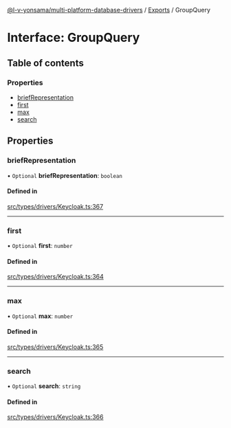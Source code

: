 [@l-v-yonsama/multi-platform-database-drivers](../README.md) / [Exports](../modules.md) / GroupQuery

# Interface: GroupQuery

## Table of contents

### Properties

- [briefRepresentation](GroupQuery.md#briefrepresentation)
- [first](GroupQuery.md#first)
- [max](GroupQuery.md#max)
- [search](GroupQuery.md#search)

## Properties

### briefRepresentation

• `Optional` **briefRepresentation**: `boolean`

#### Defined in

[src/types/drivers/Keycloak.ts:367](https://github.com/l-v-yonsama/db-drivers/blob/0bc91896ec88141621dd6e746f0dc2f3c4e38b68/src/types/drivers/Keycloak.ts#L367)

___

### first

• `Optional` **first**: `number`

#### Defined in

[src/types/drivers/Keycloak.ts:364](https://github.com/l-v-yonsama/db-drivers/blob/0bc91896ec88141621dd6e746f0dc2f3c4e38b68/src/types/drivers/Keycloak.ts#L364)

___

### max

• `Optional` **max**: `number`

#### Defined in

[src/types/drivers/Keycloak.ts:365](https://github.com/l-v-yonsama/db-drivers/blob/0bc91896ec88141621dd6e746f0dc2f3c4e38b68/src/types/drivers/Keycloak.ts#L365)

___

### search

• `Optional` **search**: `string`

#### Defined in

[src/types/drivers/Keycloak.ts:366](https://github.com/l-v-yonsama/db-drivers/blob/0bc91896ec88141621dd6e746f0dc2f3c4e38b68/src/types/drivers/Keycloak.ts#L366)
